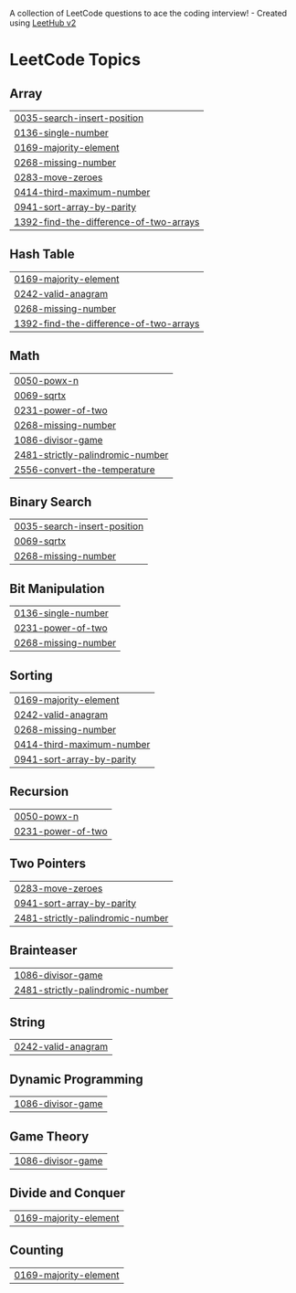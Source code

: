 A collection of LeetCode questions to ace the coding interview! - Created using [LeetHub v2](https://github.com/arunbhardwaj/LeetHub-2.0)
<!---LeetCode Topics Start-->
# LeetCode Topics
## Array
|  |
| ------- |
| [0035-search-insert-position](https://github.com/ajithvraj/LeetCode/tree/master/0035-search-insert-position) |
| [0136-single-number](https://github.com/ajithvraj/LeetCode/tree/master/0136-single-number) |
| [0169-majority-element](https://github.com/ajithvraj/LeetCode/tree/master/0169-majority-element) |
| [0268-missing-number](https://github.com/ajithvraj/LeetCode/tree/master/0268-missing-number) |
| [0283-move-zeroes](https://github.com/ajithvraj/LeetCode/tree/master/0283-move-zeroes) |
| [0414-third-maximum-number](https://github.com/ajithvraj/LeetCode/tree/master/0414-third-maximum-number) |
| [0941-sort-array-by-parity](https://github.com/ajithvraj/LeetCode/tree/master/0941-sort-array-by-parity) |
| [1392-find-the-difference-of-two-arrays](https://github.com/ajithvraj/LeetCode/tree/master/1392-find-the-difference-of-two-arrays) |
## Hash Table
|  |
| ------- |
| [0169-majority-element](https://github.com/ajithvraj/LeetCode/tree/master/0169-majority-element) |
| [0242-valid-anagram](https://github.com/ajithvraj/LeetCode/tree/master/0242-valid-anagram) |
| [0268-missing-number](https://github.com/ajithvraj/LeetCode/tree/master/0268-missing-number) |
| [1392-find-the-difference-of-two-arrays](https://github.com/ajithvraj/LeetCode/tree/master/1392-find-the-difference-of-two-arrays) |
## Math
|  |
| ------- |
| [0050-powx-n](https://github.com/ajithvraj/LeetCode/tree/master/0050-powx-n) |
| [0069-sqrtx](https://github.com/ajithvraj/LeetCode/tree/master/0069-sqrtx) |
| [0231-power-of-two](https://github.com/ajithvraj/LeetCode/tree/master/0231-power-of-two) |
| [0268-missing-number](https://github.com/ajithvraj/LeetCode/tree/master/0268-missing-number) |
| [1086-divisor-game](https://github.com/ajithvraj/LeetCode/tree/master/1086-divisor-game) |
| [2481-strictly-palindromic-number](https://github.com/ajithvraj/LeetCode/tree/master/2481-strictly-palindromic-number) |
| [2556-convert-the-temperature](https://github.com/ajithvraj/LeetCode/tree/master/2556-convert-the-temperature) |
## Binary Search
|  |
| ------- |
| [0035-search-insert-position](https://github.com/ajithvraj/LeetCode/tree/master/0035-search-insert-position) |
| [0069-sqrtx](https://github.com/ajithvraj/LeetCode/tree/master/0069-sqrtx) |
| [0268-missing-number](https://github.com/ajithvraj/LeetCode/tree/master/0268-missing-number) |
## Bit Manipulation
|  |
| ------- |
| [0136-single-number](https://github.com/ajithvraj/LeetCode/tree/master/0136-single-number) |
| [0231-power-of-two](https://github.com/ajithvraj/LeetCode/tree/master/0231-power-of-two) |
| [0268-missing-number](https://github.com/ajithvraj/LeetCode/tree/master/0268-missing-number) |
## Sorting
|  |
| ------- |
| [0169-majority-element](https://github.com/ajithvraj/LeetCode/tree/master/0169-majority-element) |
| [0242-valid-anagram](https://github.com/ajithvraj/LeetCode/tree/master/0242-valid-anagram) |
| [0268-missing-number](https://github.com/ajithvraj/LeetCode/tree/master/0268-missing-number) |
| [0414-third-maximum-number](https://github.com/ajithvraj/LeetCode/tree/master/0414-third-maximum-number) |
| [0941-sort-array-by-parity](https://github.com/ajithvraj/LeetCode/tree/master/0941-sort-array-by-parity) |
## Recursion
|  |
| ------- |
| [0050-powx-n](https://github.com/ajithvraj/LeetCode/tree/master/0050-powx-n) |
| [0231-power-of-two](https://github.com/ajithvraj/LeetCode/tree/master/0231-power-of-two) |
## Two Pointers
|  |
| ------- |
| [0283-move-zeroes](https://github.com/ajithvraj/LeetCode/tree/master/0283-move-zeroes) |
| [0941-sort-array-by-parity](https://github.com/ajithvraj/LeetCode/tree/master/0941-sort-array-by-parity) |
| [2481-strictly-palindromic-number](https://github.com/ajithvraj/LeetCode/tree/master/2481-strictly-palindromic-number) |
## Brainteaser
|  |
| ------- |
| [1086-divisor-game](https://github.com/ajithvraj/LeetCode/tree/master/1086-divisor-game) |
| [2481-strictly-palindromic-number](https://github.com/ajithvraj/LeetCode/tree/master/2481-strictly-palindromic-number) |
## String
|  |
| ------- |
| [0242-valid-anagram](https://github.com/ajithvraj/LeetCode/tree/master/0242-valid-anagram) |
## Dynamic Programming
|  |
| ------- |
| [1086-divisor-game](https://github.com/ajithvraj/LeetCode/tree/master/1086-divisor-game) |
## Game Theory
|  |
| ------- |
| [1086-divisor-game](https://github.com/ajithvraj/LeetCode/tree/master/1086-divisor-game) |
## Divide and Conquer
|  |
| ------- |
| [0169-majority-element](https://github.com/ajithvraj/LeetCode/tree/master/0169-majority-element) |
## Counting
|  |
| ------- |
| [0169-majority-element](https://github.com/ajithvraj/LeetCode/tree/master/0169-majority-element) |
<!---LeetCode Topics End-->